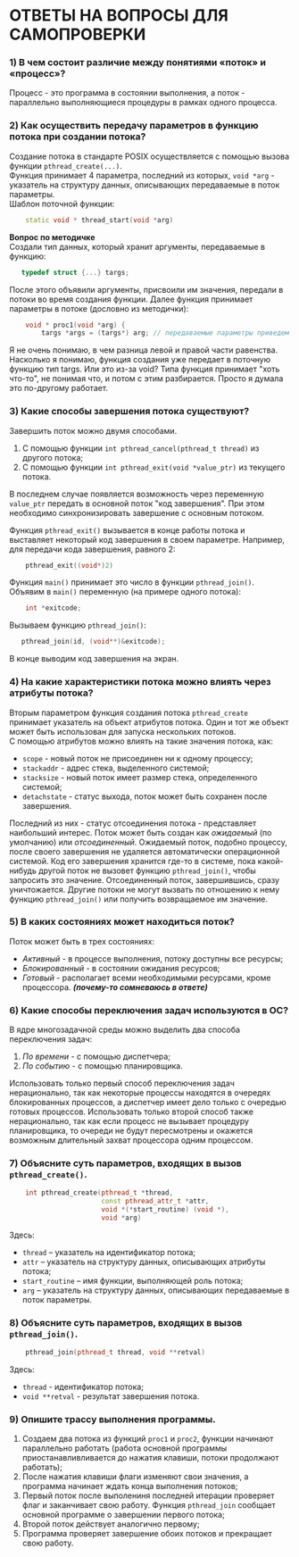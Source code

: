 # ОТВЕТЫ НА ВОПРОСЫ ДЛЯ САМОПРОВЕРКИ

### 1) В чем состоит различие между понятиями «поток» и «процесс»?
Процесс - это программа в состоянии выполнения, а поток - параллельно выполняющиеся процедуры в рамках одного процесса.

### 2) Как осуществить передачу параметров в функцию потока при создании потока?
Создание потока в стандарте POSIX осуществляется с помощью вызова функции `pthread_create(...)`.<br/>
Функция принимает 4 параметра, последний из которых, `void *arg` - указатель на структуру данных, описывающих передаваемые в поток параметры.<br/>
Шаблон поточной функции:
```c++
    static void * thread_start(void *arg)
```
**Вопрос по методичке** <br/>
Создали тип данных, который хранит аргументы, передаваемые в функцию:
```c++
   typedef struct {...} targs;
```
После этого объявили аргументы, присвоили им значения, передали в потоки во время создания функции. Далее функция принимает параметры в потоке (дословно из методички):
```c++
    void * proc1(void *arg) {
        targs *args = (targs*) arg; // передаваемые параметры приведем к типу targs
```
Я не очень понимаю, в чем разница левой и правой части равенства. Насколько я понимаю, функция создания уже передает в поточную функцию тип targs.
Или это из-за void? Типа функция принимает "хоть что-то", не понимая что, и потом с этим разбирается. Просто я думала это по-другому работает.

### 3) Какие способы завершения потока существуют?
Завершить поток можно двумя способами.
1. С помощью функции `int pthread_cancel(pthread_t thread)` из другого потока;
2. С помощью функции `int pthread_exit(void *value_ptr)` из текущего потока.

В последнем случае появляется возможность через переменную `value_ptr` передать в основной поток "код завершения". При этом необходимо синхронизировать завершение с основным потоком.

Функция `pthread_exit()` вызывается в конце работы потока и выставляет некоторый код завершения в своем параметре. Например, для передачи кода завершения, равного 2:
```c++
    pthread_exit((void*)2)
```
Функция `main()` принимает это число в функции `pthread_join()`. Объявим в `main()` переменную (на примере одного потока):
``` c++
    int *exitcode;
```
Вызываем функцию `pthread_join()`:
```c++
   pthread_join(id, (void**)&exitcode);
```
В конце выводим код завершения на экран.

### 4) На какие характеристики потока можно влиять через атрибуты потока?
Вторым параметром функция создания потока `pthread_create` принимает указатель на объект атрибутов потока. Один и тот же объект может быть использован для запуска нескольких потоков.<br/>
С помощью атрибутов можно влиять на такие значения потока, как:
- `scope` - новый поток не присоединен ни к одному процессу;
- `stackaddr` - адрес стека, выделенного системой;
- `stacksize` - новый поток имеет размер стека, определенного системой;
- `detachstate` - статус выхода, поток может быть сохранен после завершения.<br/>

Последний из них - статус отсоединения потока - представляет наибольший интерес. Поток может быть создан как *ожидаемый* (по умолчанию) или *отсоединенный*. Ожидаемый поток, подобно процессу, после своего завершения не удаляется автоматически операционной системой. Код его завершения хранится где-то в системе, пока какой-нибудь другой поток не вызовет функцию `pthread_join()`, чтобы запросить это значение. Отсоединенный поток, завершившись, сразу уничтожается. Другие потоки не могут вызвать по отношению к нему функцию `pthread_join()` или получить возвращаемое им значение.

### 5) В каких состояниях может находиться поток?
Поток может быть в трех состояниях:
- *Активный* - в процессе выполнения, потоку доступны все ресурсы;
- *Блокированный* - в состоянии ожидания ресурсов;
- *Готовый* - располагает всеми необходимыми ресурсами, кроме процессора.
***(почему-то сомневаюсь в ответе)***

### 6) Какие способы переключения задач используются в ОС?
В ядре многозадачной среды можно выделить два способа переключения задач:
1. *По времени* - с помощью диспетчера;
2. *По событию* - с помощью планировщика.<br/>

Использовать только первый способ переключения задач нерационально, так как некоторые процессы находятся в очередях блокированных процессов, а диспетчер имеет дело только с очередью готовых процессов. Использовать только второй способ также нерационально, так как если процесс не вызывает процедуру планировщика, то очереди не будут пересмотрены и окажется возможным длительный захват процессора одним процессом.

### 7) Объясните суть параметров, входящих в вызов `pthread_create()`.
```c++
    int pthread_create(pthread_t *thread,
                       const pthread_attr_t *attr,
                       void *(*start_routine) (void *),
                       void *arg)
```
Здесь:
- `thread` – указатель на идентификатор потока;
- `attr` – указатель на структуру данных, описывающих атрибуты потока;
- `start_routine` – имя функции, выполняющей роль потока;
- `arg` – указатель на структуру данных, описывающих передаваемые в поток параметры.

### 8) Объясните суть параметров, входящих в вызов `pthread_join()`.
```c++
    pthread_join(pthread_t thread, void **retval)
```
Здесь:
- `thread` - идентификатор потока;
- `void **retval` - результат завершения потока.

### 9) Опишите трассу выполнения программы.
1. Создаем два потока из функций `proc1` и `proc2`, функции начинают параллельно работать (работа основной программы приостанавливливается до нажатия клавиши, потоки продолжают работать);
2. После нажатия клавиши флаги изменяют свои значения, а программа начинает ждать конца выполнения потоков;
3. Первый поток после выполениня последней итерации проверяет флаг и заканчивает свою работу. Функция `pthread_join` сообщает основной программе о завершении первого потока;
4. Второй поток действует аналогично первому;
5. Программа проверяет завершение обоих потоков и прекращает свою работу.
